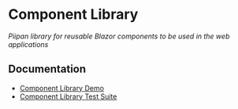 # Component Library

*Piipan library for reusable Blazor components to be used in the web applications*

## Documentation

* [Component Library Demo](./docs/component-demo.md)
* [Component Library Test Suite](./docs/tests.md)
